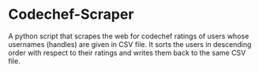# Codechef-Scraper
A python script that scrapes the web for codechef ratings of users whose usernames (handles) are given in CSV file. It sorts the users in descending order with respect to their ratings and writes them back to the same CSV file.
